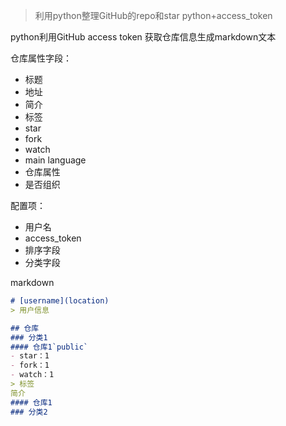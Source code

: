 
> 利用python整理GitHub的repo和star
python+access_token

python利用GitHub access token 获取仓库信息生成markdown文本

仓库属性字段：
- 标题
- 地址
- 简介
- 标签
- star
- fork
- watch
- main language
- 仓库属性
- 是否组织

配置项：
- 用户名
- access_token
- 排序字段
- 分类字段

markdown
```markdown
# [username](location)
> 用户信息

## 仓库
### 分类1
#### 仓库1`public`
- star：1
- fork：1
- watch：1
> 标签
简介
#### 仓库1
### 分类2


```
